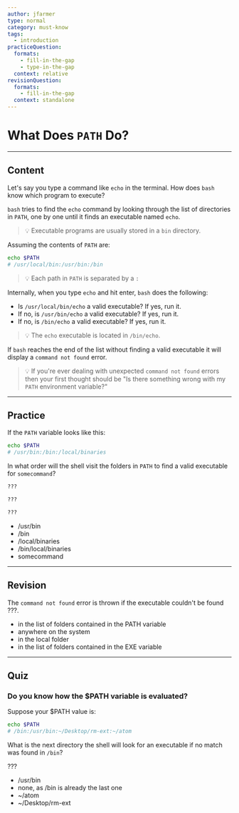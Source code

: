 ```yaml
---
author: jfarmer
type: normal
category: must-know
tags:
  - introduction
practiceQuestion:
  formats:
    - fill-in-the-gap
    - type-in-the-gap
  context: relative
revisionQuestion:
  formats:
    - fill-in-the-gap
  context: standalone
---
```


# What Does `PATH` Do?


---

## Content

Let's say you type a command like `echo` in the terminal.  How does `bash` know which program to execute?

`bash` tries to find the `echo` command by looking through the list of directories in `PATH`, one by one until it finds an executable named `echo`.  

> 💡 Executable programs are usually stored in a `bin` directory.

Assuming the contents of `PATH` are:

```bash
echo $PATH
# /usr/local/bin:/usr/bin:/bin
```

> 💡 Each path in `PATH` is separated by a `:`

Internally, when you type `echo` and hit enter, `bash` does the following:

- Is `/usr/local/bin/echo` a valid executable?  If yes, run it.
- If no, is `/usr/bin/echo` a valid executable?  If yes, run it.
- If no, is `/bin/echo` a valid executable?  If yes, run it.

> 💡 The `echo` executable is located in `/bin/echo`.

If `bash` reaches the end of the list without finding a valid executable it will display a `command not found` error.

> 💡 If you're ever dealing with unexpected `command not found` errors then your first thought should be "Is there something wrong with my `PATH` environment variable?"


---

## Practice

If the `PATH` variable looks like this:

```bash
echo $PATH
# /usr/bin:/bin:/local/binaries
```

In what order will the shell visit the folders in `PATH` to find a valid executable for `somecommand`?
```bash
???

???

???
```

- /usr/bin
- /bin
- /local/binaries
- /bin/local/binaries
- somecommand


---

## Revision

The `command not found` error is thrown if the executable couldn't be found ???.

- in the list of folders contained in the PATH variable
- anywhere on the system
- in the local folder
- in the list of folders contained in the EXE variable


---

## Quiz

### Do you know how the $PATH variable is evaluated?


Suppose your $PATH value is:

```bash
echo $PATH
# /bin:/usr/bin:~/Desktop/rm-ext:~/atom
```

What is the next directory the shell will look
for an executable if no match was found in `/bin`?

???

- /usr/bin
- none, as /bin is already the last one
- ~/atom
- ~/Desktop/rm-ext
